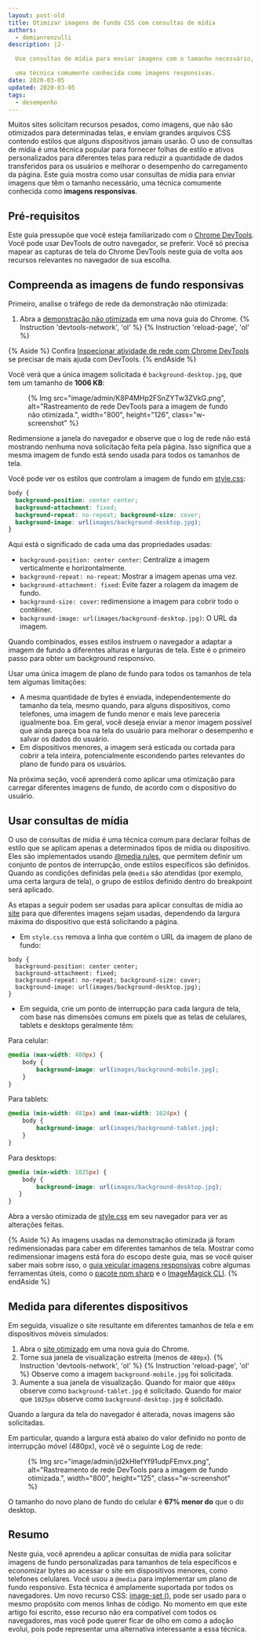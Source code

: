 ```yaml
---
layout: post-old
title: Otimizar imagens de fundo CSS com consultas de mídia
authors:
  - demianrenzulli
description: |2-

  Use consultas de mídia para enviar imagens com o tamanho necessário,

  uma técnica comumente conhecida como imagens responsivas.
date: 2020-03-05
updated: 2020-03-05
tags:
  - desempenho
---
```


Muitos sites solicitam recursos pesados, como imagens, que não são otimizados para determinadas telas, e enviam grandes arquivos CSS contendo estilos que alguns dispositivos jamais usarão. O uso de consultas de mídia é uma técnica popular para fornecer folhas de estilo e ativos personalizados para diferentes telas para reduzir a quantidade de dados transferidos para os usuários e melhorar o desempenho do carregamento da página. Este guia mostra como usar consultas de mídia para enviar imagens que têm o tamanho necessário, uma técnica comumente conhecida como **imagens responsivas**.

## Pré-requisitos

Este guia pressupõe que você esteja familiarizado com o [Chrome DevTools](https://developers.google.com/web/tools/chrome-devtools). Você pode usar DevTools de outro navegador, se preferir. Você só precisa mapear as capturas de tela do Chrome DevTools neste guia de volta aos recursos relevantes no navegador de sua escolha.

## Compreenda as imagens de fundo responsivas

Primeiro, analise o tráfego de rede da demonstração não otimizada:

1. Abra a [demonstração não otimizada](https://use-media-queries-unoptimized.glitch.me/) em uma nova guia do Chrome. {% Instruction 'devtools-network', 'ol' %} {% Instruction 'reload-page', 'ol' %}

{% Aside %} Confira [Inspecionar atividade de rede com Chrome DevTools](https://developers.google.com/web/tools/chrome-devtools/network/) se precisar de mais ajuda com DevTools. {% endAside %}

Você verá que a única imagem solicitada é `background-desktop.jpg`, que tem um tamanho de **1006 KB**:

<figure>{% Img src="image/admin/K8P4MHp2FSnZYTw3ZVkG.png", alt="Rastreamento de rede DevTools para a imagem de fundo não otimizada.", width="800", height="126", class="w-screenshot" %}</figure>

Redimensione a janela do navegador e observe que o log de rede não está mostrando nenhuma nova solicitação feita pela página. Isso significa que a mesma imagem de fundo está sendo usada para todos os tamanhos de tela.

Você pode ver os estilos que controlam a imagem de fundo em [style.css](https://use-media-queries-unoptimized.glitch.me/style.css):

```css
body {
  background-position: center center;
  background-attachment: fixed;
  background-repeat: no-repeat; background-size: cover;
  background-image: url(images/background-desktop.jpg);
}
```

Aqui está o significado de cada uma das propriedades usadas:

- `background-position: center center`: Centralize a imagem verticalmente e horizontalmente.
- `background-repeat: no-repeat`: Mostrar a imagem apenas uma vez.
- `background-attachment: fixed`: Evite fazer a rolagem da imagem de fundo.
- `background-size: cover`: redimensione a imagem para cobrir todo o contêiner.
- `background-image: url(images/background-desktop.jpg)`: O URL da imagem.

Quando combinados, esses estilos instruem o navegador a adaptar a imagem de fundo a diferentes alturas e larguras de tela. Este é o primeiro passo para obter um background responsivo.

Usar uma única imagem de plano de fundo para todos os tamanhos de tela tem algumas limitações:

- A mesma quantidade de bytes é enviada, independentemente do tamanho da tela, mesmo quando, para alguns dispositivos, como telefones, uma imagem de fundo menor e mais leve pareceria igualmente boa. Em geral, você deseja enviar a menor imagem possível que ainda pareça boa na tela do usuário para melhorar o desempenho e salvar os dados do usuário.
- Em dispositivos menores, a imagem será esticada ou cortada para cobrir a tela inteira, potencialmente escondendo partes relevantes do plano de fundo para os usuários.

Na próxima seção, você aprenderá como aplicar uma otimização para carregar diferentes imagens de fundo, de acordo com o dispositivo do usuário.

## Usar consultas de mídia

O uso de consultas de mídia é uma técnica comum para declarar folhas de estilo que se aplicam apenas a determinados tipos de mídia ou dispositivo. Eles são implementados usando [@media rules](https://developer.mozilla.org/docs/Web/CSS/@media), que permitem definir um conjunto de pontos de interrupção, onde estilos específicos são definidos. Quando as condições definidas pela `@media` são atendidas (por exemplo, uma certa largura de tela), o grupo de estilos definido dentro do breakpoint será aplicado.

As etapas a seguir podem ser usadas para aplicar consultas de mídia ao [site](https://use-media-queries-unoptimized.glitch.me/) para que diferentes imagens sejam usadas, dependendo da largura máxima do dispositivo que está solicitando a página.

- Em `style.css` remova a linha que contém o URL da imagem de plano de fundo:

```css//4
body {
  background-position: center center;
  background-attachment: fixed;
  background-repeat: no-repeat; background-size: cover;
  background-image: url(images/background-desktop.jpg);
}
```

- Em seguida, crie um ponto de interrupção para cada largura de tela, com base nas dimensões comuns em pixels que as telas de celulares, tablets e desktops geralmente têm:

Para celular:

```css
@media (max-width: 480px) {
    body {
        background-image: url(images/background-mobile.jpg);
    }
}
```

Para tablets:

```css
@media (min-width: 481px) and (max-width: 1024px) {
    body {
        background-image: url(images/background-tablet.jpg);
    }
}
```

Para desktops:

```css
@media (min-width: 1025px) {
    body {
	    background-image: url(images/background-desktop.jpg);
   }
}
```

Abra a versão otimizada de [style.css](https://use-media-queries-optimized.glitch.me/style.css) em seu navegador para ver as alterações feitas.

{% Aside %} As imagens usadas na demonstração otimizada já foram redimensionadas para caber em diferentes tamanhos de tela. Mostrar como redimensionar imagens está fora do escopo deste guia, mas se você quiser saber mais sobre isso, o [guia veicular imagens responsivas](/serve-responsive-images/) cobre algumas ferramentas úteis, como o [pacote npm sharp](https://www.npmjs.com/package/sharp) e o [ImageMagick CLI](https://www.imagemagick.org/script/index.php). {% endAside %}

## Medida para diferentes dispositivos

Em seguida, visualize o site resultante em diferentes tamanhos de tela e em dispositivos móveis simulados:

1. Abra o [site otimizado](https://use-media-queries-optimized.glitch.me/) em uma nova guia do Chrome.
2. Torne sua janela de visualização estreita (menos de `480px`). {% Instruction 'devtools-network', 'ol' %} {% Instruction 'reload-page', 'ol' %} Observe como a imagem `background-mobile.jpg` foi solicitada.
3. Aumente a sua janela de visualização. Quando for maior que `480px` observe como `background-tablet.jpg` é solicitado. Quando for maior que `1025px` observe como `background-desktop.jpg` é solicitado.

Quando a largura da tela do navegador é alterada, novas imagens são solicitadas.

Em particular, quando a largura está abaixo do valor definido no ponto de interrupção móvel (480px), você vê o seguinte Log de rede:

<figure>{% Img src="image/admin/jd2kHIefYf91udpFEmvx.png", alt="Rastreamento de rede DevTools para a imagem de fundo otimizada.", width="800", height="125", class="w-screenshot" %}</figure>

O tamanho do novo plano de fundo do celular é **67% menor do** que o do desktop.

## Resumo

Neste guia, você aprendeu a aplicar consultas de mídia para solicitar imagens de fundo personalizadas para tamanhos de tela específicos e economizar bytes ao acessar o site em dispositivos menores, como telefones celulares. Você usou a `@media` para implementar um plano de fundo responsivo. Esta técnica é amplamente suportada por todos os navegadores. Um novo recurso CSS: [image-set ()](https://www.w3.org/TR/css-images-4/#image-set-notation), pode ser usado para o mesmo propósito com menos linhas de código. No momento em que este artigo foi escrito, esse recurso não era compatível com todos os navegadores, mas você pode querer ficar de olho em como a adoção evolui, pois pode representar uma alternativa interessante a essa técnica.
